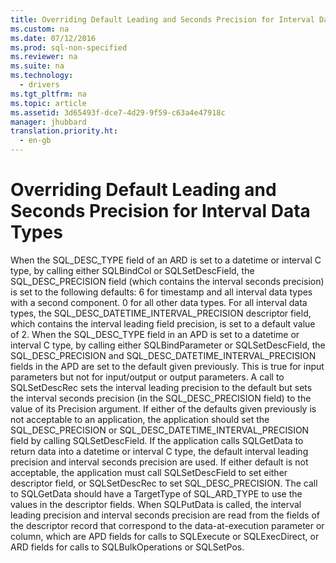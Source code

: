 ```yaml
---
title: Overriding Default Leading and Seconds Precision for Interval Data Types
ms.custom: na
ms.date: 07/12/2016
ms.prod: sql-non-specified
ms.reviewer: na
ms.suite: na
ms.technology: 
  - drivers
ms.tgt_pltfrm: na
ms.topic: article
ms.assetid: 3d65493f-dce7-4d29-9f59-c63a4e47918c
manager: jhubbard
translation.priority.ht: 
  - en-gb
---
```

# Overriding Default Leading and Seconds Precision for Interval Data Types
<?xml version="1.0" encoding="utf-8"?>
<developerReferenceWithoutSyntaxDocument xmlns="http://ddue.schemas.microsoft.com/authoring/2003/5" xmlns:xlink="http://www.w3.org/1999/xlink" xmlns:xsi="http://www.w3.org/2001/XMLSchema-instance" xsi:schemaLocation="http://ddue.schemas.microsoft.com/authoring/2003/5 http://dduestorage.blob.core.windows.net/ddueschema/developer.xsd">
  <introduction>
    <para>When the SQL_DESC_TYPE field of an ARD is set to a datetime or interval C type, by calling either <legacyBold>SQLBindCol</legacyBold> or <legacyBold>SQLSetDescField</legacyBold>, the SQL_DESC_PRECISION field (which contains the interval seconds precision) is set to the following defaults:  </para>
    <list class="bullet">
      <listItem>
        <para>6 for timestamp and all interval data types with a second component.</para>
      </listItem>
      <listItem>
        <para>0 for all other data types.</para>
      </listItem>
    </list>
    <para>For all interval data types, the SQL_DESC_DATETIME_INTERVAL_PRECISION descriptor field, which contains the interval leading field precision, is set to a default value of 2.</para>
    <para>When the SQL_DESC_TYPE field in an APD is set to a datetime or interval C type, by calling either <legacyBold>SQLBindParameter</legacyBold> or <legacyBold>SQLSetDescField</legacyBold>, the SQL_DESC_PRECISION and SQL_DESC_DATETIME_INTERVAL_PRECISION fields in the APD are set to the default given previously. This is true for input parameters but not for input/output or output parameters.</para>
    <para>A call to <legacyBold>SQLSetDescRec</legacyBold> sets the interval leading precision to the default but sets the interval seconds precision (in the SQL_DESC_PRECISION field) to the value of its <legacyItalic>Precision</legacyItalic> argument.</para>
    <para>If either of the defaults given previously is not acceptable to an application, the application should set the SQL_DESC_PRECISION or SQL_DESC_DATETIME_INTERVAL_PRECISION field by calling <legacyBold>SQLSetDescField</legacyBold>.</para>
    <para>If the application calls <legacyBold>SQLGetData</legacyBold> to return data into a datetime or interval C type, the default interval leading precision and interval seconds precision are used. If either default is not acceptable, the application must call <legacyBold>SQLSetDescField</legacyBold> to set either descriptor field, or <legacyBold>SQLSetDescRec</legacyBold> to set SQL_DESC_PRECISION. The call to <legacyBold>SQLGetData</legacyBold> should have a <legacyItalic>TargetType</legacyItalic> of SQL_ARD_TYPE to use the values in the descriptor fields.</para>
    <para>When <legacyBold>SQLPutData</legacyBold> is called, the interval leading precision and interval seconds precision are read from the fields of the descriptor record that correspond to the data-at-execution parameter or column, which are APD fields for calls to <legacyBold>SQLExecute</legacyBold> or <legacyBold>SQLExecDirect</legacyBold>, or ARD fields for calls to <legacyBold>SQLBulkOperations</legacyBold> or <legacyBold>SQLSetPos</legacyBold>.</para>
  </introduction>
  <relatedTopics />
</developerReferenceWithoutSyntaxDocument>